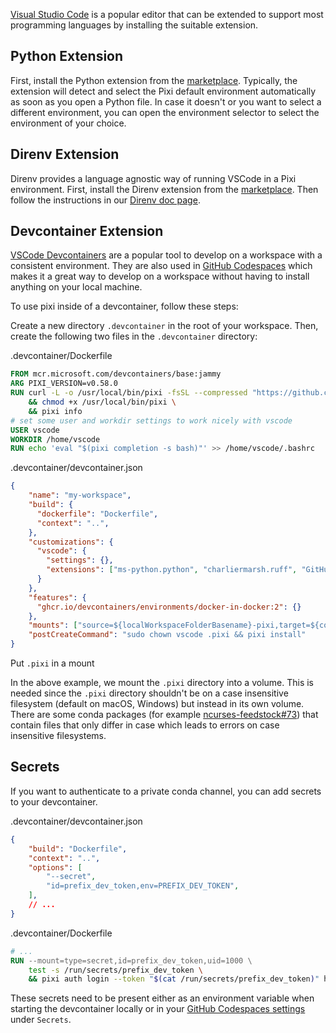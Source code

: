 [Visual Studio Code](https://code.visualstudio.com/) is a popular editor that can be extended to support most programming languages by installing the suitable extension.

## Python Extension

First, install the Python extension from the [marketplace](https://marketplace.visualstudio.com/items?itemName=ms-python.python). Typically, the extension will detect and select the Pixi default environment automatically as soon as you open a Python file. In case it doesn't or you want to select a different environment, you can open the environment selector to select the environment of your choice.

## Direnv Extension

Direnv provides a language agnostic way of running VSCode in a Pixi environment. First, install the Direnv extension from the [marketplace](https://marketplace.visualstudio.com/items?itemName=mkhl.direnv). Then follow the instructions in our [Direnv doc page](../../third_party/direnv/).

## Devcontainer Extension

[VSCode Devcontainers](https://code.visualstudio.com/docs/devcontainers/containers) are a popular tool to develop on a workspace with a consistent environment. They are also used in [GitHub Codespaces](https://github.com/features/codespaces) which makes it a great way to develop on a workspace without having to install anything on your local machine.

To use pixi inside of a devcontainer, follow these steps:

Create a new directory `.devcontainer` in the root of your workspace. Then, create the following two files in the `.devcontainer` directory:

.devcontainer/Dockerfile

```dockerfile
FROM mcr.microsoft.com/devcontainers/base:jammy
ARG PIXI_VERSION=v0.58.0
RUN curl -L -o /usr/local/bin/pixi -fsSL --compressed "https://github.com/prefix-dev/pixi/releases/download/${PIXI_VERSION}/pixi-$(uname -m)-unknown-linux-musl" \
    && chmod +x /usr/local/bin/pixi \
    && pixi info
# set some user and workdir settings to work nicely with vscode
USER vscode
WORKDIR /home/vscode
RUN echo 'eval "$(pixi completion -s bash)"' >> /home/vscode/.bashrc

```

.devcontainer/devcontainer.json

```json
{
    "name": "my-workspace",
    "build": {
      "dockerfile": "Dockerfile",
      "context": "..",
    },
    "customizations": {
      "vscode": {
        "settings": {},
        "extensions": ["ms-python.python", "charliermarsh.ruff", "GitHub.copilot"]
      }
    },
    "features": {
      "ghcr.io/devcontainers/environments/docker-in-docker:2": {}
    },
    "mounts": ["source=${localWorkspaceFolderBasename}-pixi,target=${containerWorkspaceFolder}/.pixi,type=volume"],
    "postCreateCommand": "sudo chown vscode .pixi && pixi install"
}

```

Put `.pixi` in a mount

In the above example, we mount the `.pixi` directory into a volume. This is needed since the `.pixi` directory shouldn't be on a case insensitive filesystem (default on macOS, Windows) but instead in its own volume. There are some conda packages (for example [ncurses-feedstock#73](https://github.com/conda-forge/ncurses-feedstock/issues/73)) that contain files that only differ in case which leads to errors on case insensitive filesystems.

## Secrets

If you want to authenticate to a private conda channel, you can add secrets to your devcontainer.

.devcontainer/devcontainer.json

```json
{
    "build": "Dockerfile",
    "context": "..",
    "options": [
        "--secret",
        "id=prefix_dev_token,env=PREFIX_DEV_TOKEN",
    ],
    // ...
}

```

.devcontainer/Dockerfile

```dockerfile
# ...
RUN --mount=type=secret,id=prefix_dev_token,uid=1000 \
    test -s /run/secrets/prefix_dev_token \
    && pixi auth login --token "$(cat /run/secrets/prefix_dev_token)" https://repo.prefix.dev

```

These secrets need to be present either as an environment variable when starting the devcontainer locally or in your [GitHub Codespaces settings](https://github.com/settings/codespaces) under `Secrets`.

